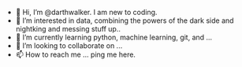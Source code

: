 - 👋 Hi, I’m @darthwalker. I am new to coding.
- 👀 I’m interested in data, combining the powers of the dark side and nightking and messing stuff up..
- 🌱 I’m currently learning python, machine learning, git, and ...
- 💞️ I’m looking to collaborate on ...
- 📫 How to reach me ... ping me here.

<!---
darthwalker/darthwalker is a ✨ special ✨ repository because its `README.md` (this file) appears on your GitHub profile.
You can click the Preview link to take a look at your changes.
--->
